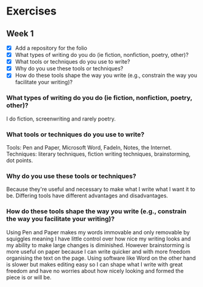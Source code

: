 # Exercises

## Week 1

- [x] Add a repository for the folio
- [x] What types of writing do you do (ie fiction, nonfiction, poetry, other)?
- [x] What tools or techniques do you use to write?
- [x] Why do you use these tools or techniques?
- [x] How do these tools shape the way you write (e.g., constrain the way you facilitate your writing)?

### What types of writing do you do (ie fiction, nonfiction, poetry, other)?
I do fiction, screenwriting and rarely poetry.

### What tools or techniques do you use to write?
Tools: Pen and Paper, Microsoft Word, FadeIn, Notes, the Internet. Techniques: literary techniques, fiction writing techniques, brainstorming, dot points.

### Why do you use these tools or techniques?
Because they're useful and necessary to make what I write what I want it to be. Differing tools have different advantages and disadvantages.

### How do these tools shape the way you write (e.g., constrain the way you facilitate your writing)?
Using Pen and Paper makes my words immovable and only removable by squiggles meaning I have little control over how nice my writing looks and my ability to make large changes is diminished. However brainstorming is more useful on paper because I can write quicker and with more freedom organising the text on the page. Using software like Word on the other hand is slower but makes editing easy so I can shape what I write with great freedom and have no worries about how nicely looking and formed the piece is or will be.
